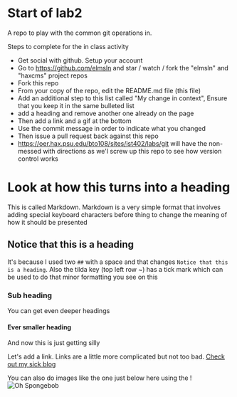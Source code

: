 # Start of lab2
A repo to play with the common git operations in.

Steps to complete for the in class activity
- Get social with github. Setup your account
- Go to https://github.com/elmsln and star / watch / fork the "elmsln" and "haxcms" project repos
- Fork this repo
- From your copy of the repo, edit the README.md file (this file)
- Add an additional step to this list called "My change in context", Ensure that you keep it in the same bulleted list
- add a heading and remove another one already on the page
- Then add a link and a gif at the bottom
- Use the commit message in order to indicate what you changed
- Then issue a pull request back against this repo
- https://oer.hax.psu.edu/bto108/sites/ist402/labs/git will have the non-messed with directions as we'l screw up this repo to see how version control works

# Look at how this turns into a heading
This is called Markdown. Markdown is a very simple format that involves adding special keyboard characters before thing to change the meaning of how it should be presented
## Notice that this is a heading
It's because I used two `##` with a space and that changes `Notice that this is a heading`. Also the tilda key (top left row ~) has a tick mark which can be used to do that minor formatting you see on this
### Sub heading
You can get even deeper headings
#### Ever smaller heading
And now this is just getting silly

Let's add a link.
Links are a little more complicated but not too bad. [Check out my sick blog](https://btopro.com/)

You can also do images like the one just below here using the !
![Oh Spongebob](https://media.giphy.com/media/3oEjI4sFlp73fvEYgw/giphy.gif)
